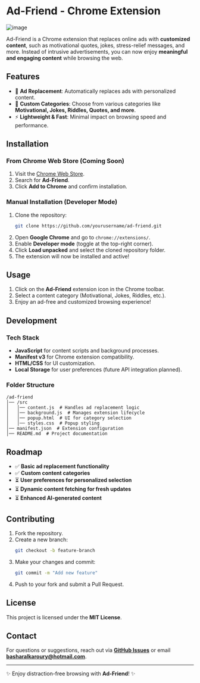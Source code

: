 # Ad-Friend - Chrome Extension
![image](https://github.com/user-attachments/assets/c0981b0d-5843-45bc-be20-30dfd2833d0b)

Ad-Friend is a Chrome extension that replaces online ads with **customized content**, such as motivational quotes, jokes, stress-relief messages, and more. Instead of intrusive advertisements, you can now enjoy **meaningful and engaging content** while browsing the web.

## Features
- 🚀 **Ad Replacement**: Automatically replaces ads with personalized content.
- 🎨 **Custom Categories**: Choose from various categories like **Motivational, Jokes, Riddles, Quotes, and more**.
- ⚡ **Lightweight & Fast**: Minimal impact on browsing speed and performance.

## Installation
### From Chrome Web Store (Coming Soon)
1. Visit the [Chrome Web Store](https://chrome.google.com/webstore/).
2. Search for **Ad-Friend**.
3. Click **Add to Chrome** and confirm installation.

### Manual Installation (Developer Mode)
1. Clone the repository:
   ```sh
   git clone https://github.com/yourusername/ad-friend.git
   ```
2. Open **Google Chrome** and go to `chrome://extensions/`.
3. Enable **Developer mode** (toggle at the top-right corner).
4. Click **Load unpacked** and select the cloned repository folder.
5. The extension will now be installed and active!

## Usage
1. Click on the **Ad-Friend** extension icon in the Chrome toolbar.
2. Select a content category (Motivational, Jokes, Riddles, etc.).
3. Enjoy an ad-free and customized browsing experience!

## Development
### Tech Stack
- **JavaScript** for content scripts and background processes.
- **Manifest v3** for Chrome extension compatibility.
- **HTML/CSS** for UI customization.
- **Local Storage** for user preferences (future API integration planned).

### Folder Structure
```
/ad-friend
│── /src
│   │── content.js  # Handles ad replacement logic
│   │── background.js  # Manages extension lifecycle
│   │── popup.html  # UI for category selection
│   │── styles.css  # Popup styling
│── manifest.json  # Extension configuration
│── README.md  # Project documentation
```

## Roadmap
- ✅ **Basic ad replacement functionality**
- ✅ **Custom content categories**
- ⏳ **User preferences for personalized selection**
- ⏳ **Dynamic content fetching for fresh updates**
- ⏳ **Enhanced AI-generated content**

## Contributing
1. Fork the repository.
2. Create a new branch:
   ```sh
   git checkout -b feature-branch
   ```
3. Make your changes and commit:
   ```sh
   git commit -m "Add new feature"
   ```
4. Push to your fork and submit a Pull Request.

## License
This project is licensed under the **MIT License**.

## Contact
For questions or suggestions, reach out via **[GitHub Issues](https://github.com/bashar-karoury/ad-friend/issues)** or email **basharalkaroury@hotmail.com**.

---
✨ Enjoy distraction-free browsing with **Ad-Friend**! ✨

